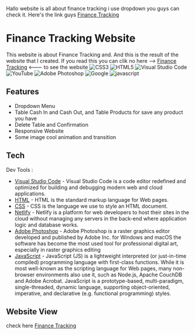 Hallo website is all about finance tracking i use dropdown you guys can check it. Here's the link guys [Finance Tracking](https://magnificent-alfajores.netlify.app/)
# Finance Tracking Website
This website is about Finance Tracking and. And this is the result of the website that I created. If you read this you can clik no here --> [Finance Tracking](https://magnificent-alfajores.netlify.app/) <--- to see the website
![CSS3](https://img.shields.io/badge/css3-%231572B6.svg?style=for-the-badge&logo=css3&logoColor=white)  ![HTML5](https://img.shields.io/badge/html5-%23E34F26.svg?style=for-the-badge&logo=html5&logoColor=white) ![Visual Studio Code](https://img.shields.io/badge/Visual%20Studio%20Code-0078d7.svg?style=for-the-badge&logo=visual-studio-code&logoColor=white)    ![YouTube](https://img.shields.io/badge/YouTube-%23FF0000.svg?style=for-the-badge&logo=YouTube&logoColor=white) ![Adobe Photoshop](https://img.shields.io/badge/adobe%20photoshop-%2331A8FF.svg?style=for-the-badge&logo=adobe%20photoshop&logoColor=white) ![Google](https://img.shields.io/badge/google-4285F4?style=for-the-badge&logo=google&logoColor=white) ![javascript](https://img.shields.io/badge/logo-javascript-blue?logo=javascript)

## Features

- Dropdown Menu
- Table Cash In and Cash Out, and Table Products for save any product you have
- Delete Table and Confirmation
- Responsive Website
- Some image cool animation and transition

## Tech

Dev Tools :

- [Visual Studio Code](https://code.visualstudio.com/) - Visual Studio Code is a code editor redefined and optimized for building and debugging modern web and cloud applications.
- [HTML](https://html.com/) - HTML is the standard markup language for Web pages.
- [CSS](https://www.w3schools.com/css/) - CSS is the language we use to style an HTML document.
- [Netlify](https://www.netlify.com/) - Netlify is a platform for web developers to host their sites in the cloud without managing any servers in the back-end where application logic and database works. 
- [Adobe Photoshop](https://www.adobe.com/id_id/products/photoshop.html) - Adobe Photoshop is a raster graphics editor developed and published by Adobe Inc. for Windows and macOS the software has become the most used tool for professional digital art, especially in raster graphics editing
- [JavaScript](https://developer.mozilla.org/en-US/docs/Web/JavaScript) -  JavaScript (JS) is a lightweight interpreted (or just-in-time compiled) programming language with first-class functions. While it is most well-known as the scripting language for Web pages, many non-browser environments also use it, such as Node.js, Apache CouchDB and Adobe Acrobat. JavaScript is a prototype-based, multi-paradigm, single-threaded, dynamic language, supporting object-oriented, imperative, and declarative (e.g. functional programming) styles.

## Website View

check here [Finance Tracking](https://magnificent-alfajores.netlify.app/)